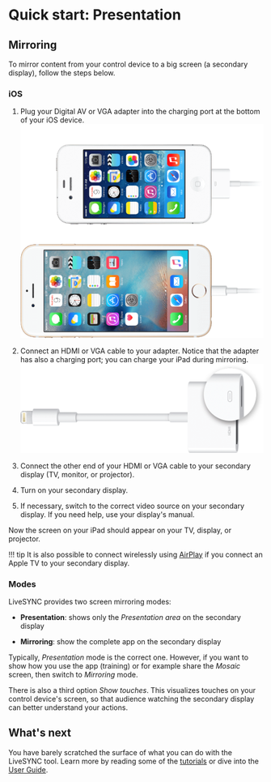 # Quick start: Presentation

## Mirroring

To mirror content from your control device to a big screen (a secondary display), follow the steps below.

### iOS

1. Plug your Digital AV or VGA adapter into the charging port at the bottom of your iOS device.
    ![Image](img/iphone6-iphone4-charging-cables.png)

3. Connect an HDMI or VGA cable to your adapter. Notice that the adapter has also a charging port; you can charge your iPad during mirroring.
    ![Image](img/lightning-digital-av-adapter-callout.png)

4. Connect the other end of your HDMI or VGA cable to your secondary display (TV, monitor, or projector).

5. Turn on your secondary display.

6. If necessary, switch to the correct video source on your secondary display. If you need help, use your display's manual.

Now the screen on your iPad should appear on your TV, display, or projector.

!!! tip
    It is also possible to connect wirelessly using [AirPlay](https://support.apple.com/en-gb/HT204289) if you connect an Apple TV to your secondary display.

### Modes

LiveSYNC provides two screen mirroring modes:

* **Presentation**: shows only the *Presentation area* on the secondary display

* **Mirroring**: show the complete app on the secondary display

Typically, *Presentation* mode is the correct one. However, if you want to show how you use the app (training) or for example share the *Mosaic* screen, then switch to *Mirroring* mode.

There is also a third option *Show touches*. This visualizes touches on your control device's screen, so that audience watching the secondary display can better understand your actions.

## What's next

You have barely scratched the surface of what you can do with the LiveSYNC tool. Learn more by reading some of the [tutorials](../tutorials/tutorials.md) or dive into the [User Guide](../user_guide/user_guide.md).
